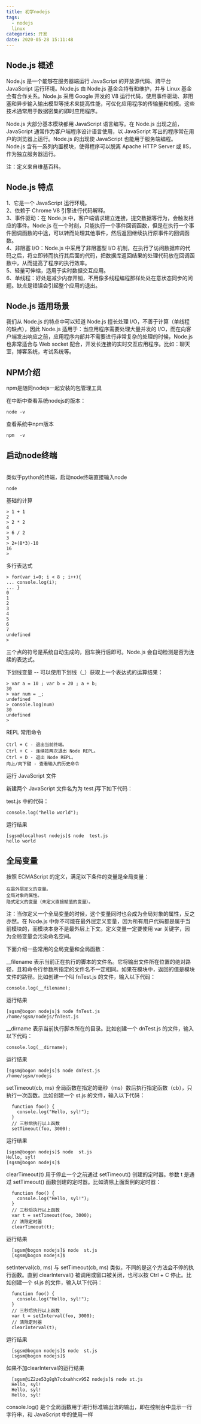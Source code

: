 ```yaml
---
title: 初学nodejs
tags:
  - nodejs
  linux
categories: 开发
date: 2020-05-28 15:11:48
---
```

## Node.js 概述

Node.js 是一个能够在服务器端运行 JavaScript 的开放源代码、跨平台 JavaScript 运行环境。Node.js 由 Node.js 基金会持有和维护，并与 Linux 基金会有合作关系。Node.js 采用 Google 开发的 V8 运行代码，使用事件驱动、非阻塞和异步输入输出模型等技术来提高性能，可优化应用程序的传输量和规模。这些技术通常用于数据密集的即时应用程序。

Node.js 大部分基本模块都用 JavaScript 语言编写。在 Node.js 出现之前，JavaScript 通常作为客户端程序设计语言使用，以 JavaScript 写出的程序常在用户的浏览器上运行。Node.js 的出现使 JavaScript 也能用于服务端编程。Node.js 含有一系列内置模块，使得程序可以脱离 Apache HTTP Server 或 IIS，作为独立服务器运行。

注：定义来自维基百科。

## Node.js 特点

  1、它是一个 JavaScript 运行环境。
  <br/>2、依赖于 Chrome V8 引擎进行代码解释。<br/>
  3、事件驱动：在 Node.js 中，客户端请求建立连接，提交数据等行为，会触发相应的事件。Node.js 在一个时刻，只能执行一个事件回调函数，但是在执行一个事件回调函数的中途，可以转而处理其他事件，然后返回继续执行原事件的回调函数。
  <br/>4、非阻塞 I/O：Node.js 中采用了非阻塞型 I/O 机制，在执行了访问数据库的代码之后，将立即转而执行其后面的代码，把数据库返回结果的处理代码放在回调函数中，从而提高了程序的执行效率。<br/>
  5、轻量可伸缩，适用于实时数据交互应用。
  <br/>6、单线程：好处是减少内存开销，不用像多线程编程那样处处在意状态同步的问题。缺点是错误会引起整个应用的退出。<br/>

## Node.js 适用场景

我们从 Node.js 的特点中可以知道 Node.js 擅长处理 I/O，不善于计算（单线程的缺点），因此 Node.js 适用于：当应用程序需要处理大量并发的 I/O，而在向客户端发出响应之前，应用程序内部并不需要进行非常复杂的处理的时候，Node.js 也非常适合与 Web socket 配合，开发长连接的实时交互应用程序。比如：聊天室，博客系统，考试系统等。


## NPM介绍
npm是随同nodejs一起安装的包管理工具

在中断中查看系统nodejs的版本：

    node -v

查看系统中npm版本

    npm  -v

## 启动node终端
<br/>类似于python的终端，启动node终端直接输入node

    node

基础的计算

    > 1 + 1
    2
    > 2 * 2
    4
    > 6 / 2
    3
    > 2+(8*3)-10
    16
    > 

多行表达式

    > for(var i=0; i < 8 ; i++){
    ... console.log(i);
    ... }
    0
    1
    2
    3
    4
    5
    6
    7
    undefined
    > 

三个点的符号是系统自动生成的，回车换行后即可。Node.js 会自动检测是否为连续的表达式。

下划线变量 -- 可以使用下划线（_）获取上一个表达式的运算结果：

    > var a = 10 ; var b = 20 ; a + b;
    30
    > var num = _;
    undefined
    > console.log(num)
    30
    undefined
    > 

REPL 常用命令

    Ctrl + C - 退出当前终端。
    Ctrl + C - 连续按两次退出 Node REPL。
    Ctrl + D - 退出 Node REPL。
    向上/向下键 - 查看输入的历史命令

运行 JavaScript 文件

新建两个 JavaScript 文件名为为 test.j写下如下代码：

test.js 中的代码：

    console.log("hello world");

运行结果

    [sgsm@localhost nodejs]$ node  test.js 
    hello world


## 全局变量

按照 ECMAScript 的定义，满足以下条件的变量是全局变量：

    在最外层定义的变量。
    全局对象的属性。
    隐式定义的变量（未定义直接赋值的变量）。

注：当你定义一个全局变量的时候，这个变量同时也会成为全局对象的属性，反之亦然。在 Node.js 中你不可能在最外层定义变量，因为所有用户代码都是属于当前模块的，而模块本身不是最外层上下文。定义变量一定要使用 var 关键字，因为全局变量会污染命名空间。

下面介绍一些常用的全局变量和全局函数：

  __filename 表示当前正在执行的脚本的文件名。它将输出文件所在位置的绝对路径，且和命令行参数所指定的文件名不一定相同。如果在模块中，返回的值是模块文件的路径。比如创建一个叫 fnTest.js 的文件，输入以下代码：

    console.log(__filename);

  运行结果

    [sgsm@bogon nodejs]$ node fnTest.js
    /home/sgsm/nodejs/fnTest.js


  __dirname 表示当前执行脚本所在的目录。比如创建一个 dnTest.js 的文件，输入以下代码：

    console.log(__dirname);

  运行结果

    [sgsm@bogon nodejs]$ node dnTest.js 
    /home/sgsm/nodejs

  setTimeout(cb, ms) 全局函数在指定的毫秒（ms）数后执行指定函数（cb），只执行一次函数。比如创建一个 st.js 的文件，输入以下代码：

      function foo() {
        console.log("Hello, syl!");
      }
      // 三秒后执行以上函数
      setTimeout(foo, 3000);

  运行结果

    [sgsm@bogon nodejs]$ node  st.js 
    Hello, syl!
    [sgsm@bogon nodejs]$

  clearTimeout(t) 用于停止一个之前通过 setTimeout() 创建的定时器。参数 t 是通过 setTimeout() 函数创建的定时器。比如清除上面案例的定时器：

      function foo() {
        console.log("Hello, syl!");
      }
      // 三秒后执行以上函数
      var t = setTimeout(foo, 3000);
      // 清除定时器
      clearTimeout(t);

  运行结果

      [sgsm@bogon nodejs]$ node  st.js 
      [sgsm@bogon nodejs]$ 

  setInterval(cb, ms) 与 setTimeout(cb, ms) 类似，不同的是这个方法会不停的执行函数。直到 clearInterval() 被调用或窗口被关闭，也可以按 Ctrl + C 停止。比如创建一个 sI.js 的文件，输入以下代码：

      function foo() {
        console.log("Hello, syl!");
      }
      // 三秒后执行以上函数
      var t = setInterval(foo, 3000);
      // 清除定时器
      clearInterval(t);

  运行结果

      [sgsm@bogon nodejs]$ node  st.js 
      [sgsm@bogon nodejs]$ 

  如果不加clearInterval的运行结果

      [sgsm@iZ2ze53g8gh7cdxahhcv95Z nodejs]$ node st.js 
      Hello, syl!
      Hello, syl!
      Hello, syl!

  console.log() 是个全局函数用于进行标准输出流的输出，即在控制台中显示一行字符串，和 JavaScript 中的使用一样